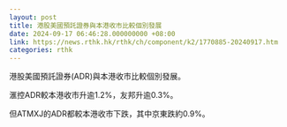 ```yaml
---
layout: post
title: 港股美國預託證券與本港收市比較個別發展
date: 2024-09-17 06:46:28.000000000 +08:00
link: https://news.rthk.hk/rthk/ch/component/k2/1770885-20240917.htm
categories: rthk
---
```


港股美國預託證券(ADR)與本港收市比較個別發展。

滙控ADR較本港收市升逾1.2%，友邦升逾0.3%。

但ATMXJ的ADR都較本港收市下跌，其中京東跌約0.9%。
